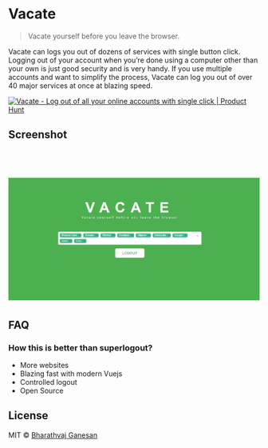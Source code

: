 # Vacate

> Vacate yourself before you leave the browser.

Vacate can logs you out of dozens of services with single button click. Logging out of your account when you’re done using a computer other than your own is
just good security and is very handy. If you use multiple accounts and want to simplify the process, Vacate can log you out of over 40 major services at once at
blazing speed.

<a
      href="https://www.producthunt.com/posts/vacate?utm_source=badge-featured&utm_medium=badge&utm_souce=badge-vacate"
      target="_blank"
      ><img
        src="https://api.producthunt.com/widgets/embed-image/v1/featured.svg?post_id=293963&theme=light"
        alt="Vacate - Log out of all your online accounts with single click | Product Hunt"
        style="width: 250px; height: 54px"
        width="250"
        height="54"
    /></a>

## Screenshot

<h1 align="center">
	<br>
	<img width="1000" src="./media/screenshot.jpg">
	<br>
</h1>

## FAQ

### How this is better than superlogout?

- More websites
- Blazing fast with modern Vuejs
- Controlled logout
- Open Source

## License

MIT © [Bharathvaj Ganesan](https://bharathvajganesan.me)
